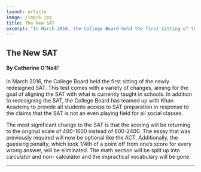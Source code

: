 ```yaml
---
layout: article
image: /img/6.jpg
title: The New SAT
excerpt: "In March 2016, the College Board held the first sitting of the newly redesigned SAT. This test comes with a variety of changes, aiming for the goal of aligning the SAT with what is currently taught in schools."
---
```


<h2>The New SAT</h2>
<h4>By Catherine O'Neill'</h4>

In March 2016, the College Board held the first sitting of the newly redesigned SAT. This test comes with a variety of changes, aiming for the goal of aligning the SAT with what is currently taught in schools. In addition to redesigning the SAT, the College Board has teamed up with Khan Academy to provide all students access to SAT preparation in response to the claims that the SAT is not an even playing field for all social classes.

The most significant change to the SAT is that the scoring will be returning to the original scale of 400-1600 instead of 600-2400. The essay that was previously required will now be optional like the ACT. Additionally, the guessing penalty, which took 1/4th of a point off from one’s score for every wrong answer, will be eliminated. The math section will be split up into calculator and non- calculator and the impractical vocabulary will be gone.

<hr style="border-color:#7D7D7D;height:0.5px;">